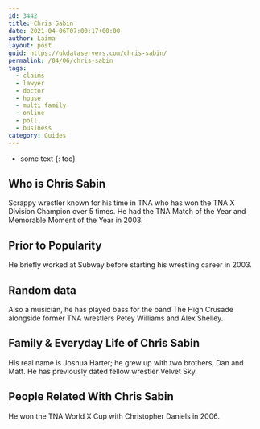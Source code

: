 ```yaml
---
id: 3442
title: Chris Sabin
date: 2021-04-06T07:00:17+00:00
author: Laima
layout: post
guid: https://ukdataservers.com/chris-sabin/
permalink: /04/06/chris-sabin
tags:
  - claims
  - lawyer
  - doctor
  - house
  - multi family
  - online
  - poll
  - business
category: Guides
---
```


* some text
{: toc}


## Who is Chris Sabin
                  
                  
                  
Scrappy wrestler known for his time in TNA who has won the TNA X Division Champion over 5 times. He had the TNA Match of the Year and Memorable Moment of the Year in 2003.
                  
              
            
              
            
                
                
                
## Prior to Popularity
                  
                  
                  
He briefly worked at Subway before starting his wrestling career in 2003.
                  
              
            
              
            
                
                
                
## Random data
                  
                  
                  
Also a musician, he has played bass for the band The High Crusade alongside former TNA wrestlers Petey Williams and Alex Shelley.
                  
              
            
              
            
                
                
                
## Family & Everyday Life of Chris Sabin
                  
                  
                  
His real name is Joshua Harter; he grew up with two brothers, Dan and Matt. He has previously dated fellow wrestler Velvet Sky.
                  
              
            
              
            
                
                
                
## People Related With Chris Sabin
                  
                  
                  
He won the TNA World X Cup with Christopher Daniels in 2006. 
                  
              
            
              
            
                
              
            
              
              
            
            
              
            
          
          
          